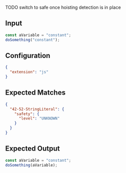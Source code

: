 
TODO switch to safe once hoisting detection is in place

## Input
```javascript input
const aVariable = "constant";
doSomething("constant");
```

## Configuration
```json configuration
{
  "extension": "js"
}
```

## Expected Matches
```json expected matches
{
  "42-52-StringLiteral": {
    "safety": {
      "level": "UNKNOWN"
    }
  }
}
```

## Expected Output
```javascript expected output
const aVariable = "constant";
doSomething(aVariable);
```
